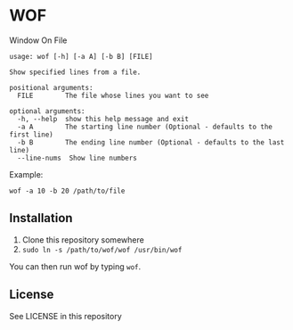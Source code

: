 WOF
===

Window On File

    usage: wof [-h] [-a A] [-b B] [FILE]

    Show specified lines from a file.

    positional arguments:
      FILE        The file whose lines you want to see

    optional arguments:
      -h, --help  show this help message and exit
      -a A        The starting line number (Optional - defaults to the first line)
      -b B        The ending line number (Optional - defaults to the last line)
      --line-nums  Show line numbers


Example:

    wof -a 10 -b 20 /path/to/file

## Installation

1. Clone this repository somewhere
2. `sudo ln -s /path/to/wof/wof /usr/bin/wof`

You can then run wof by typing `wof`.

## License
See LICENSE in this repository
